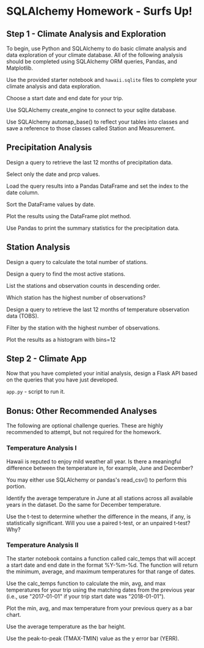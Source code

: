 # **SQLAlchemy Homework - Surfs Up!**

## **Step 1 - Climate Analysis and Exploration**

To begin, use Python and SQLAlchemy to do basic climate analysis and data exploration of your climate database. All of the following analysis should be completed using SQLAlchemy ORM queries, Pandas, and Matplotlib.

Use the provided starter notebook and `hawaii.sqlite` files to complete your climate analysis and data exploration.

Choose a start date and end date for your trip. 

Use SQLAlchemy create_engine to connect to your sqlite database.

Use SQLAlchemy automap_base() to reflect your tables into classes and save a reference to those classes called Station and Measurement.


## **Precipitation Analysis**

Design a query to retrieve the last 12 months of precipitation data.

Select only the date and prcp values.

Load the query results into a Pandas DataFrame and set the index to the date column.

Sort the DataFrame values by date.

Plot the results using the DataFrame plot method.

Use Pandas to print the summary statistics for the precipitation data.

## **Station Analysis**

Design a query to calculate the total number of stations.

Design a query to find the most active stations.

List the stations and observation counts in descending order.

Which station has the highest number of observations?

Design a query to retrieve the last 12 months of temperature observation data (TOBS).

Filter by the station with the highest number of observations.

Plot the results as a histogram with bins=12

## **Step 2 - Climate App**

Now that you have completed your initial analysis, design a Flask API based on the queries that you have just developed.

`app.py` - script to run it.


## **Bonus: Other Recommended Analyses**

The following are optional challenge queries. These are highly recommended to attempt, but not required for the homework.

### **Temperature Analysis I**

Hawaii is reputed to enjoy mild weather all year. Is there a meaningful difference between the temperature in, for example, June and December?

You may either use SQLAlchemy or pandas's read_csv() to perform this portion.

Identify the average temperature in June at all stations across all available years in the dataset. Do the same for December temperature.

Use the t-test to determine whether the difference in the means, if any, is statistically significant. Will you use a paired t-test, or an unpaired t-test? Why?

### **Temperature Analysis II**

The starter notebook contains a function called calc_temps that will accept a start date and end date in the format %Y-%m-%d. The function will return the minimum, average, and maximum temperatures for that range of dates.

Use the calc_temps function to calculate the min, avg, and max temperatures for your trip using the matching dates from the previous year (i.e., use "2017-01-01" if your trip start date was "2018-01-01").

Plot the min, avg, and max temperature from your previous query as a bar chart.

Use the average temperature as the bar height.

Use the peak-to-peak (TMAX-TMIN) value as the y error bar (YERR).


